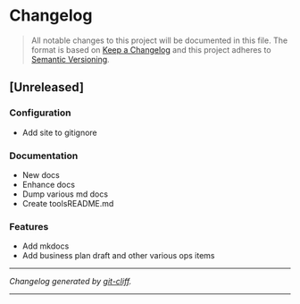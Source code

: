 # Changelog

> All notable changes to this project will be documented in this file. The format is based on
[Keep a Changelog](http://keepachangelog.com/) and this project adheres to
[Semantic Versioning](http://semver.org/).

## [Unreleased]

### Configuration

- Add site to gitignore

### Documentation

- New docs
- Enhance docs
- Dump various md docs
- Create toolsREADME.md

### Features

- Add mkdocs
- Add business plan draft and other various ops items

***
*Changelog generated by [git-cliff](https://github.com/orhun/git-cliff).*
***
